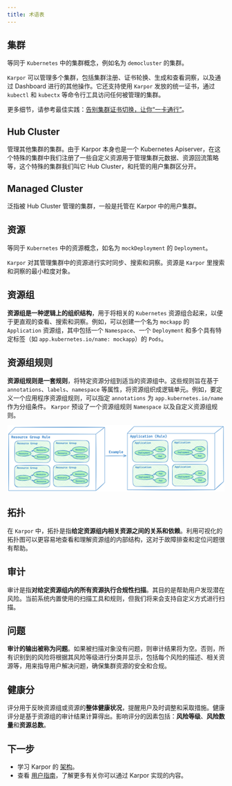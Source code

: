 ```yaml
---
title: 术语表
---
```

## 集群

等同于 `Kubernetes` 中的集群概念，例如名为 `democluster` 的集群。

`Karpor` 可以管理多个集群，包括集群注册、证书轮换、生成和查看洞察，以及通过 Dashboard 进行的其他操作。它还支持使用 `Karpor` 发放的统一证书，通过 `kubectl` 和 `kubectx` 等命令行工具访问任何被管理的集群。

更多细节，请参考最佳实践：[告别集群证书切换，让你“一卡通行”](../3-user-guide/5-best-production-practices/1-one-pass-with-proxy.md)。

## Hub Cluster

管理其他集群的集群。由于 Karpor 本身也是一个 Kubernetes Apiserver，在这个特殊的集群中我们注册了一些自定义资源用于管理集群元数据、资源回流策略等，这个特殊的集群我们叫它 Hub Cluster，和托管的用户集群区分开。

## Managed Cluster

泛指被 Hub Cluster 管理的集群，一般是托管在 Karpor 中的用户集群。

## 资源

等同于 `Kubernetes` 中的资源概念，如名为 `mockDeployment` 的 `Deployment`。

`Karpor` 对其管理集群中的资源进行实时同步、搜索和洞察。资源是 `Karpor` 里搜索和洞察的最小粒度对象。

## 资源组

**资源组是一种逻辑上的组织结构**，用于将相关的 `Kubernetes` 资源组合起来，以便于更直观的查看、搜索和洞察。例如，可以创建一个名为 `mockapp` 的 `Application` 资源组，其中包括一个 `Namespace`、一个 `Deployment` 和多个具有特定标签（如 `app.kubernetes.io/name: mockapp`）的 `Pods`。

## 资源组规则

**资源组规则是一套规则**，将特定资源分组到适当的资源组中。这些规则旨在基于 `annotations`、`labels`、`namespace` 等属性，将资源组织成逻辑单元。例如，要定义一个应用程序资源组规则，可以指定 `annotations` 为 `app.kubernetes.io/name` 作为分组条件。
`Karpor` 预设了一个资源组规则 `Namespace` 以及自定义资源组规则。

![](assets/3-glossary/image-20240326171327110.png)

## 拓扑

在 `Karpor` 中，拓扑是指**给定资源组内相关资源之间的关系和依赖**。利用可视化的拓扑图可以更容易地查看和理解资源组的内部结构，这对于故障排查和定位问题很有帮助。

## 审计

审计是指**对给定资源组内的所有资源执行合规性扫描**。其目的是帮助用户发现潜在风险。当前系统内置使用的扫描工具和规则，但我们将来会支持自定义方式进行扫描。

## 问题

**审计的输出被称为问题**。如果被扫描对象没有问题，则审计结果将为空。否则，所有识别到的风险将根据其风险等级进行分类并显示，包括每个风险的描述、相关资源等，用来指导用户解决问题，确保集群资源的安全和合规。

## 健康分

评分用于反映资源组或资源的**整体健康状况**，提醒用户及时调整和采取措施。健康评分是基于资源组的审计结果计算得出。影响评分的因素包括：**风险等级**、**风险数量**和**资源总数**。

## 下一步

- 学习 Karpor 的 [架构](../concepts/architecture)。
- 查看 [用户指南](../user-guide/multi-cluster-management)，了解更多有关你可以通过 Karpor 实现的内容。
